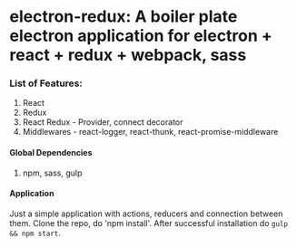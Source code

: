 # electron-redux: A boiler plate electron application for electron + react + redux + webpack, sass

### List of Features:
1. React
1. Redux
1. React Redux - Provider, connect decorator
1. Middlewares - react-logger, react-thunk, react-promise-middleware

#### Global Dependencies
1. npm, sass, gulp

#### Application
Just a simple application with actions, reducers and connection between them.
Clone the repo, do 'npm install'. After successful installation do `gulp && npm start`.
